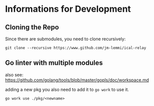 # Informations for Development

## Cloning the Repo

Since there are submodules, you need to clone recursively:

```
git clone --recursive https://www.github.com/jm-lemmi/ical-relay
```

## Go linter with multiple modules

also see: https://github.com/golang/tools/blob/master/gopls/doc/workspace.md

adding a new pkg you also need to add it to `go work` to use it.

```
go work use ./pkg/<newname>
```
